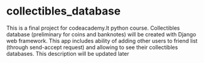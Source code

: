 # collectibles_database
This is a final project for codeacademy.lt python course. Collectibles database (preliminary for coins and banknotes) will be created with Django web framework.
This app includes ability of adding other users to friend list (through send-accept request) and allowing to see their collectibles databases.
This description will be updated later
